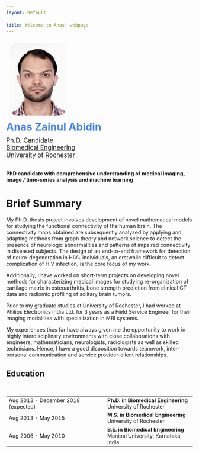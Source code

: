 ```yaml
---
layout: default

title: Welcome to Anas' webpage
---
```


<div class="container">
  <div class="row">
    <div class="col-md-6 col-md-offset-1 vcenter idxHdr">
      <div class="col-md-2 vcenter idxHdr">
      <a href="/images/photo_Anas.jpg">
        <img src="/images/photo_Anas.jpg"
             style="border-radius: 20px; margin: 10px; max-width: 30%;"
             alt="Me."/>
      </a>
    </div>
      <div style='font-size: 2em; color: #4582ec; font-weight: bold; padding-bottom: 0.3em;'>Anas Zainul Abidin</div>
      <div style='font-size: 1.2em;'>
        Ph.D. Candidate
      </div>
      <div style='font-size: 1.2em'>
        <a href="http://www.hajim.rochester.edu/bme/">Biomedical Engineering</a>
      </div>
      <div style='font-size: 1.2em'>
        <a href="http://rochester.edu/">University of Rochester</a>
      </div>
      <br/>
  </div>
  </div>
  </div>

**PhD candidate with comprehensive understanding of medical imaging, image / time-series analysis and machine learning**

# Brief Summary

My Ph.D. thesis project involves development of novel mathematical models for studying the functional connectivity of the human brain. The connectivity maps obtained are subsequently analyzed by applying and adapting methods from graph theory and network science to detect the presence of neurologic abnormalities and patterns of impaired connectivity in diseased subjects. The design of an end-to-end framework for detection of neuro-degeneration in HIV+ individuals, an erstwhile difficult to detect complication of HIV infection, is the core focus of my work.

Additionally, I have worked on short-term projects on developing novel methods for characterizing medical images for studying re-organization of cartilage matrix in osteoarthritis, bone strength prediction from clinical CT data and radiomic profiling of solitary brain tumors. 

Prior to my graduate studies at University of Rochester, I had worked at Philips Electronics India Ltd. for 3 years as a Field Service Engineer for their Imaging modalities with specialization in MRI systems. 

My experiences thus far have always given me the opportunity to work in highly interdisciplinary environments with close collaborations with engineers, mathematicians, neurologists, radiologists as well as skilled technicians. Hence, I have a good disposition towards teamwork, inter-personal communication and service provider-client relationships. 

## <i class="fas fa-link"></i> Education

<table class="table table-hover">
  <tr>
    <td class="col-md-3">Aug 2013 - December 2018 (expected)</td>
    <td>
        <strong>Ph.D. in Biomedical Engineering</strong>
        <br>
      University of Rochester
    </td>
  </tr>
  <tr>
    <td class="col-md-3">Aug 2013 - May 2015</td>
    <td>
        <strong>M.S. in Biomedical Engineering</strong>
        <br>
      University of Rochester
    </td>
  </tr>
  <tr>
    <td class="col-md-3">Aug 2006 - May 2010</td>
    <td>
        <strong>B.E. in Biomedical Engineering</strong> 
        <br>
      Manipal University, Karnataka, India
    </td>
  </tr>
  <br/>
